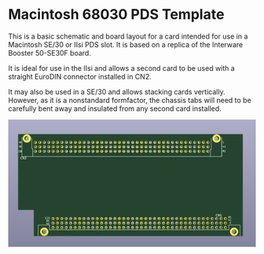 
# Macintosh 68030 PDS Template

This is a basic schematic and board layout for a card intended for use in a Macintosh SE/30 or IIsi PDS slot. It is based on a replica of the Interware Booster 50-SE30F board.

It is ideal for use in the IIsi and allows a second card to be used with a straight EuroDIN connector installed in CN2.

It may also be used in a SE/30 and allows stacking cards vertically. However, as it is a nonstandard formfactor, the chassis tabs will need to be carefully bent away and insulated from any second card installed.

![PCB image](PCB.png?raw=true "Title")